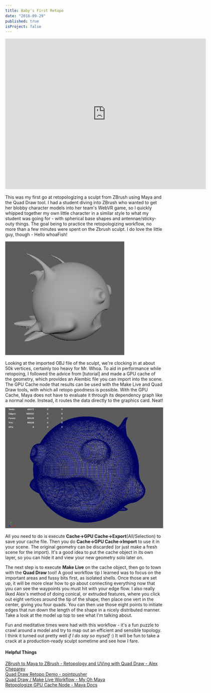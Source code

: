 ```yaml
---
title: Baby's First Retopo
date: "2018-09-29"
published: true
isProject: false
---
```


<div class="sketchfab-embed-wrapper"><iframe width="640" height="480" src="https://sketchfab.com/models/7866fb3539804ed2b47510b724a35276/embed?autospin=0.2&amp;autostart=1" frameborder="0" allow="autoplay; fullscreen; vr" mozallowfullscreen="true" webkitallowfullscreen="true"></iframe>
</div>

This was my first go at retopologizing a sculpt from ZBrush using Maya and the Quad Draw tool. I had a student diving into ZBrush who wanted to get her blobby character models into her team's WebVR game, so I quickly whipped together my own little character in a similar style to what my student was going for - with spherical base shapes and antennae/sticky-outy things. The goal being to practice the retopologizing workflow, no more than a few minutes were spent on the Zbrush sculpt. I do love the little guy, though - Hello whoaFish!

![whoaFish initial](./whoaFish_initialOBJ.png)

Looking at the imported OBJ file of the sculpt, we're clocking in at about 50k vertices, certainly too heavy for Mr. Whoa. To aid in performance while retopoing, I followed the advice from [tutorial] and made a GPU cache of the geometry, which provides an Alembic file you can import into the scene. The GPU Cache node that results can be used with the Make Live and Quad Draw tools, with which all retopo goodness is possible. With the GPU Cache, Maya does not have to evaluate it through its dependency graph like a normal node. Instead, it routes the data directly to the graphics card. Neat!

![whoaFish polycount](./whoaFish_polycount.png)

All you need to do is execute **Cache->GPU Cache->Export**(All/Selection) to save your cache file. Then you do **Cache->GPU Cache->Import** to use it in your scene. The original geometry can be discarded (or just make a fresh scene for the import). It's a good idea to put the cache object in its own layer, so you can hide it and view your new geometry solo later on. 

The next step is to execute **Make Live** on the cache object, then go to town with the **Quad Draw** tool! A good workflow tip I learned was to focus on the important areas and fussy bits first, as isolated shells. Once those are set up, it will be more clear how to go about connecting everything now that you can see the waypoints you must hit with your edge flow. I also really liked Alex's method of doing conical, or extruded features, where you click out eight vertices around the tip of the shape, then place one vert in the center, giving you four quads. You can then use those eight points to initiate edges that run down the length of the shape in a nicely distributed manner. Take a look at the model up top to see what I'm talking about.

Fun and meditative times were had with this workflow - it's a fun puzzle to crawl around a model and try to map out an efficient and sensible topology. I think it turned out pretty well *if I do say so myself* :) It will be fun to take a crack at a production-ready sculpt sometime and see how I fare. 


#### Helpful Things
[ZBrush to Maya to ZBrush - Retopology and UVing with Quad Draw - Alex Cheparev](https://youtu.be/I7YqK-E1l6c)   
[Quad Draw Retopo Demo - pointpusher](https://vimeo.com/153745412)   
[Quad Draw / Make Live Workflow - My Oh Maya](https://www.youtube.com/watch?v=edegRylKdzI)   
[Retopologize GPU Cache Node - Maya Docs](https://knowledge.autodesk.com/support/maya/learn-explore/caas/CloudHelp/cloudhelp/2015/ENU/Maya/files/GUID-6121F248-5E15-4E42-AFC5-427CBCF540B3-htm.html)   
